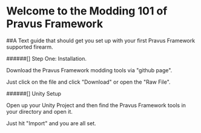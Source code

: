 # Welcome to the Modding 101 of Pravus Framework

##A Text guide that should get you set up with your first Pravus Framework supported firearm.





######[] Step One: Installation.

Download the Pravus Framework modding tools via "github page".

Just click on the file and click "Download" or open the "Raw File".





######[] Unity Setup

Open up your Unity Project and then find the Pravus Framework tools in your directory and open it.

Just hit "Import" and you are all set.



